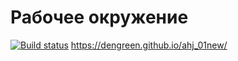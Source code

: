 # Рабочее окружение
[![Build status](https://ci.appveyor.com/api/projects/status/x7ledfxw08rx2ja5?svg=true)](https://ci.appveyor.com/project/DenGreen/ahj-01new)
https://dengreen.github.io/ahj_01new/
